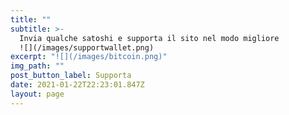 ```yaml
---
title: ""
subtitle: >-
  Invia qualche satoshi e supporta il sito nel modo migliore  
  ![](/images/supportwallet.png)
excerpt: "![](/images/bitcoin.png)"
img_path: ""
post_button_label: Supporta
date: 2021-01-22T22:23:01.847Z
layout: page
---
```

